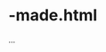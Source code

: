 # -made.html
...
<!DOCTYPE html>
<html lang="en">

<head>
    <meta charset="UTF-8">
    <title>2022 北京冬奥会</title>
    <style type="text/css">
        /*左边栏目的内容修饰*/
        #leftContentDiv {

            display: inline-block;
            margin-left: 6%;
        }

        span {
            font-size: 35px;
            color: rgb(44, 44, 207);
            font-weight: bold;
        }

        .leftDiv1 {
            position: relative;
            margin-top: 20px;
        }

        div.newsDiv1 .leftDiv1 .leftDiv2 {
            position: absolute;
            height: 74px;
            bottom: 3px;
            font-size: 20px;
            color: rgb(255, 255, 255);
            background-color: rgba(20, 20, 20, 0.5);
            width: 582px;
            line-height: 74px;
        }

        div.newsDiv1 .leftDiv1 .leftDiv2 .leftH1 {
            padding-left: 15px;
        }

        .leftDiv3 {
            display: inline-block;
            position: relative;
            margin: 5px 5px 0px 0px;
        }

        .leftDiv3 .fontDiv1 {
            position: absolute;
            height: 40px;
            bottom: 3px;
            font-size: 15px;
            color: rgb(255, 255, 255);
            background-color: rgba(20, 20, 20, 0.5);

        }

        .leftDiv4 {
            display: inline-block;
            position: relative;
        }

        .leftDiv4 .fontDiv2 {
            position: absolute;
            height: 40px;
            width: 286px;
            bottom: 3px;
            font-size: 15px;
            color: rgb(255, 255, 255);
            background-color: rgba(20, 20, 20, 0.5);
            line-height: 40px;
        }

        .leftDiv4 .leftH3 {
            padding-left: 15px;
        }

        #leftContentDiv a {
            text-decoration: none;
            color: aliceblue;
        }

        /*右边栏目的内容修饰*/
        #rightContentDiv {
            width: 582px;
            height: 582px;
            display: inline-block;
            position: relative;
            margin: 0;


        }

        #rightContentDiv a.right1 {
            padding-right: px;
            font-size: 20px;
            font-weight: bold;
            color: rgb(44, 44, 207);
            position: absolute;
            right: 10px;
            text-decoration: none;
        }

        #rightContentDiv li {
            list-style-type: none;
            position: relative;
        }

        #rightContentDiv li .rightLiDiv p {
            display: inline-block;
            position: absolute;
            top: 38px;
            left: 230px;
        }

        #rightContentDiv span {
            font-size: 18px;
            border: red solid 3px;
            border-radius: 60px 70px 80px 90px;
            background-color: coral;
            position: absolute;
            left: 249px;
            top: 0px;
        }

        #rightContentDiv li .rightLiDiv p a {
            text-decoration: none;
        }
    </style>

</head>

<body>
    <div class="newsDiv1">
        <div id="leftContentDiv">
            <span>新闻速递</span>
            <div class="leftDiv1">
                <a href="https://www.beijing2022.cn/wog.htm?cmsid=EYS2022020800632400"><img
                        src="./Olympic Games source/news1.jpg"></a>

                <div class="leftDiv2">
                    <a class="leftH1"
                        href="https://www.beijing2022.cn/wog.htm?cmsid=EYS2022020800632400">中国代表团在35个小项实现参赛“零的突破”</a>

                </div>

            </div>
            <div class="leftDiv3">
                <a href="https://www.beijing2022.cn/wog.htm?cmsid=EYS2022020900753000"><img
                        src="./Olympic Games source/news7.jpg">
                </a>
                <div class="fontDiv1">
                    <a class="leftH2"
                        href="https://www.beijing2022.cn/wog.htm?cmsid=EYS2022020900753000">西班牙单板滑雪运动员：自己设计雪板 梦想奥运金牌</a>
                </div>

            </div>
            <div class="leftDiv4">
                <a href="https://www.beijing2022.cn/wog.htm?cmsid=EYS2022020900754200"><img
                        src="./Olympic Games source/news8.jpg">
                </a>
                <div class="fontDiv2">
                    <a class="leftH3" href="https://www.beijing2022.cn/wog.htm?cmsid=EYS2022020900754200">圆梦北京
                        老将卡尔潸然落泪</a>
                </div>

            </div>

        </div>
        <div id="rightContentDiv">
            <a class="right1" href="https://www.beijing2022.cn/cn/presscentre/headlines.htm">去看更多 &gt;></a>
            <ul class="ulCls">
                <li>
                    <a href="https://www.beijing2022.cn/wog.htm?cmsid=EYS2022021000542400"> <img
                            src="./Olympic Games source/news2.jpg"></a>
                    <div class="rightLiDiv">
                        <span>焦点新闻</span>
                        <p><a
                                href="https://www.beijing2022.cn/wog.htm?cmsid=EYS2022021000542400">国际奥委会点赞“双奥场馆”：汇集奥运可持续的优点</a>
                        </p>
                    </div>
                </li>
                <li>
                    <a href="https://www.beijing2022.cn/wog.htm?cmsid=EYS2022020900755400"> <img
                            src="./Olympic Games source/news6.jpg"></a>
                    <div class="rightLiDiv">
                        <span>焦点新闻</span>
                        <p><a
                                href="https://www.beijing2022.cn/wog.htm?cmsid=EYS2022020900755400">如何防止运动员失误跌落悬崖？国家高山滑雪中心安装有“红色长城”</a>
                        </p>
                    </div>

                </li>
                <li>
                    <a href="https://www.beijing2022.cn/wog.htm?cmsid=20220210005418"> <img
                            src="./Olympic Games source/news5.jpg"></a>
                    <div class="rightLiDiv">
                        <span style="color: rgb(252, 253, 252);background-color: rgb(60, 131, 212);">官方发布</span>
                        <p><a href="https://www.beijing2022.cn/wog.htm?cmsid=20220210005418">2月9日冬奥新冠防疫情况</a></p>
                    </div>

                </li>

                <li>
                    <a href="https://www.beijing2022.cn/wog.htm?cmsid=20220209008060"><img
                            src="./Olympic Games source/news4.jpg"></a>
                    <div class="rightLiDiv">
                        <span>焦点新闻</span>
                        <p><a href="https://www.beijing2022.cn/wog.htm?cmsid=20220209008060">高山滑雪生命守护者：不动如山，迅疾似火</a></p>
                    </div>

                </li>


                </li>

            </ul>

        </div>

</body>

</html>
